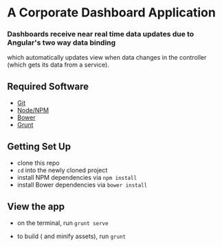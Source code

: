 # A Corporate Dashboard Application

### Dashboards receive near real time data updates due to Angular's two way data binding
which automatically updates view when data changes in the controller (which gets its data from a service).

## Required Software

* [Git](https://git-scm.com/)
* [Node/NPM](https://nodejs.org/en/)
* [Bower](http://bower.io/)
* [Grunt](http://gruntjs.com/)

## Getting Set Up

* clone this repo
* `cd` into the newly cloned project
* install NPM dependencies via `npm install`
* install Bower dependencies via `bower install`

## View the app

* on the terminal, run `grunt serve`

* to build ( and minify assets), run `grunt`

